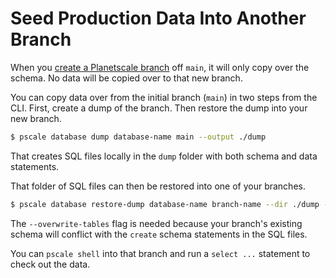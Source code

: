 # Seed Production Data Into Another Branch

When you [create a Planetscale
branch](https://planetscale.com/docs/reference/branch) off `main`, it will only
copy over the schema. No data will be copied over to that new branch.

You can copy data over from the initial branch (`main`) in two steps from the
CLI. First, create a dump of the branch. Then restore the dump into your new
branch.

```bash
$ pscale database dump database-name main --output ./dump
```

That creates SQL files locally in the `dump` folder with both schema and data
statements.

That folder of SQL files can then be restored into one of your branches.

```bash
$ pscale database restore-dump database-name branch-name --dir ./dump --overwrite-tables
```

The `--overwrite-tables` flag is needed because your branch's existing schema
will conflict with the `create` schema statements in the SQL files.

You can `pscale shell` into that branch and run a `select ...` statement to
check out the data.
